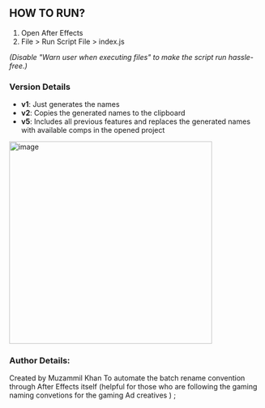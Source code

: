 ## HOW TO RUN?

1. Open After Effects  
2. File > Run Script File > index.js  

*(Disable "Warn user when executing files" to make the script run hassle-free.)*


### Version Details
- **v1**: Just generates the names  
- **v2**: Copies the generated names to the clipboard  
- **v5**: Includes all previous features and replaces the generated names with available comps in the opened project  

<img width="400" alt="image" src="https://github.com/user-attachments/assets/4135f948-27f6-4b35-98e8-67019c5264b0">



### Author Details:
Created by Muzammil Khan
To automate the batch rename convention through After Effects itself (helpful for those who are following the gaming naming convetions for the gaming Ad creatives ) ;
